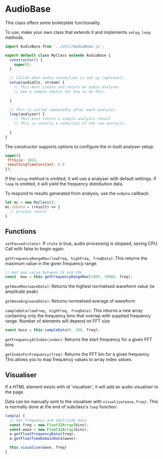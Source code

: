# AudioBase

This class offers some boilerplate functionality.

To use, make your own class that extends it and implements `setup`, `loop` methods.

```js
import AudioBase from '../util/AudioBase.js';

export default class MyClass extends AudioBase {
  constructor() {
    super();
  }

  // Called when audio connection is set up (optional)
  setup(audioCtx, stream) {
    // This must create and return an audio analyser
    // See a sample sketch for how to do this.
    
  }

  // This is called repeatedly after each analysis
  loop(analyser) {
    // This must return a simple analysis result
    // This is usually a reduction of the raw analysis
    
  }
}
```

The constructor supports options to configure the in-built analyser setup:

```js
super({
 fftSize: 1024,
 smoothingTimeConstant: 0.9
});
```

If the `setup` method is omitted, it will use a analyser with default settings. If `loop`  is omitted, it will yield the frequency distribution data.

To respond to results generated from analysis, use the `onData` callback:

```js
let mc = new MyClass();
mc.onData = (result) => {
  // process result
}
```

## Functions

`setPaused(state)`: If `state` is true, audio processing is stopped, saving CPU. Call with false to begin again.

`getFrequencyRangeMax(lowFreq, highFreq, freqData)`: This returns the maximum value in the given frequency range.

```js
// Get max value between 1k and 10k
const  max = this.getFrequencyRangeMax(1000, 10000, freq);
```

`getWaveMax(waveData)`: Returns the highest normalised waveform value (ie amplitude peak)

`getWaveAvg(waveData)`: Returns normalised average of waveform

`sampleData(lowFreq, highFreq, freqData)`: This returns a new array containing only the frequency bins that overlap with supplied frequency range. Number of elements will depend on FFT size

```js
const bass = this.sampleData(0, 100, freq);
```

`getFrequencyAtIndex(index)`: Returns the start frequency for a given FFT bins

`getIndexForFrequency(freq)`: Returns the FFT bin for a given frequency. This allows you to map frequency values to array index values.

## Visualiser

If a HTML element exists with id 'visualiser', it will add an audio visualiser to the page.

Data can be manually sent to the visualiser with `visualise(wave,freq)`. This is normally done at the end of subclass's `loop` function:

```js
loop(a) {
  // Get frequency and amplitude data
  const freq = new Float32Array(bins);
  const wave = new Float32Array(bins);
  a.getFloatFrequencyData(freq);
  a.getFloatTimeDomainData(wave);

  this.visualise(wave, freq)
}
```
